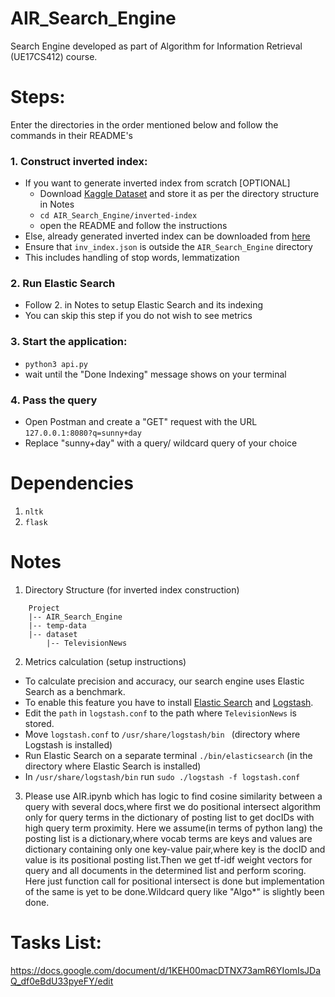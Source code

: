 # AIR_Search_Engine
Search Engine developed as part of Algorithm for Information Retrieval (UE17CS412) course.

# Steps:
Enter the directories in the order mentioned below and follow the commands in their README's
### 1. Construct inverted index:
 - If you want to generate inverted index from scratch [OPTIONAL]
 	- Download [Kaggle Dataset](https://www.kaggle.com/amritvirsinghx/environmental-news-nlp-dataset) and store it as per the directory structure in Notes
 	- ```cd AIR_Search_Engine/inverted-index```
 	- open the README and follow the instructions
 - Else, already generated inverted index can be downloaded from [here](https://drive.google.com/file/d/185c_fsIJvuBvvVWvKUgybYes_5xHkdQX/view?usp=sharing) 
 - Ensure that ```inv_index.json``` is outside the ```AIR_Search_Engine``` directory
 - This includes handling of stop words, lemmatization

### 2. Run Elastic Search
 - Follow 2. in Notes to setup Elastic Search and its indexing
 - You can skip this step if you do not wish to see metrics

### 3. Start the application:
 - ``` python3 api.py ```
 - wait until the "Done Indexing" message shows on your terminal

### 4. Pass the query
 - Open Postman and create a "GET" request with the URL ```127.0.0.1:8080?q=sunny+day```
 - Replace "sunny+day" with a query/ wildcard query of your choice

# Dependencies
1. ```nltk```
2. ```flask ```

# Notes
1. Directory Structure
(for inverted index construction)
```
	Project
	|-- AIR_Search_Engine
	|-- temp-data
	|-- dataset
	    |-- TelevisionNews
```
2. Metrics calculation (setup instructions)
- To calculate precision and accuracy, our search engine uses Elastic Search as a benchmark. 
- To enable this feature you have to install [Elastic Search](https://www.elastic.co/downloads/elasticsearch) and [Logstash](https://www.elastic.co/downloads/logstash). 
- Edit the ```path``` in ```logstash.conf``` to the path where ```TelevisionNews``` is stored. 
- Move ```logstash.conf``` to ```/usr/share/logstash/bin ``` (directory where Logstash is installed)
- Run Elastic Search on a separate terminal ```./bin/elasticsearch``` (in the directory where Elastic Search is installed)
- In ```/usr/share/logstash/bin``` run ```sudo ./logstash -f logstash.conf```


3. Please use AIR.ipynb which has logic to find cosine similarity between a query with several docs,where first we do positional intersect algorithm only for query terms in the dictionary of posting list to get docIDs with high query term proximity. Here we assume(in terms of python lang) the posting list is a dictionary,where vocab terms are keys and values are dictionary containing only one key-value pair,where key is the docID and value is its positional posting list.Then we get tf-idf weight vectors for query and all documents in the determined list and perform scoring. 
Here just function call for positional intersect is done but implementation of the same is yet to be done.Wildcard query like "Algo*" is slightly been done.
 
# Tasks List:
https://docs.google.com/document/d/1KEH00macDTNX73amR6YIomIsJDaQ_df0eBdU33pyeFY/edit
